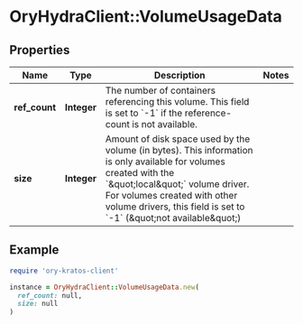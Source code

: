 # OryHydraClient::VolumeUsageData

## Properties

| Name | Type | Description | Notes |
| ---- | ---- | ----------- | ----- |
| **ref_count** | **Integer** | The number of containers referencing this volume. This field is set to &#x60;-1&#x60; if the reference-count is not available. |  |
| **size** | **Integer** | Amount of disk space used by the volume (in bytes). This information is only available for volumes created with the &#x60;\&quot;local\&quot;&#x60; volume driver. For volumes created with other volume drivers, this field is set to &#x60;-1&#x60; (\&quot;not available\&quot;) |  |

## Example

```ruby
require 'ory-kratos-client'

instance = OryHydraClient::VolumeUsageData.new(
  ref_count: null,
  size: null
)
```

